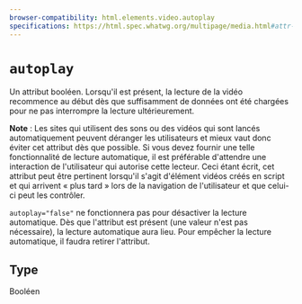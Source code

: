 ```yaml
---
browser-compatibility: html.elements.video.autoplay
specifications: https://html.spec.whatwg.org/multipage/media.html#attr-media-autoplay
---
```


# `autoplay`

Un attribut booléen. Lorsqu'il est présent, la lecture de la vidéo recommence au début dès que suffisamment de données ont été chargées pour ne pas interrompre la lecture ultérieurement.

**Note** : Les sites qui utilisent des sons ou des vidéos qui sont lancés automatiquement peuvent déranger les utilisateurs et mieux vaut donc éviter cet attribut dès que possible. Si vous devez fournir une telle fonctionnalité de lecture automatique, il est préférable d'attendre une interaction de l'utilisateur qui autorise cette lecteur. Ceci étant écrit, cet attribut peut être pertinent lorsqu'il s'agit d'élément vidéos créés en script et qui arrivent « plus tard » lors de la navigation de l'utilisateur et que celui-ci peut les contrôler.

`autoplay="false"` ne fonctionnera pas pour désactiver la lecture automatique. Dès que l'attribut est présent (une valeur n'est pas nécessaire), la lecture automatique aura lieu. Pour empêcher la lecture automatique, il faudra retirer l'attribut.

## Type

Booléen

